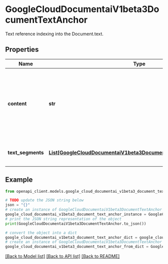 # GoogleCloudDocumentaiV1beta3DocumentTextAnchor

Text reference indexing into the Document.text.

## Properties

Name | Type | Description | Notes
------------ | ------------- | ------------- | -------------
**content** | **str** | Contains the content of the text span so that users do not have to look it up in the text_segments. It is always populated for formFields. | [optional] 
**text_segments** | [**List[GoogleCloudDocumentaiV1beta3DocumentTextAnchorTextSegment]**](GoogleCloudDocumentaiV1beta3DocumentTextAnchorTextSegment.md) | The text segments from the Document.text. | [optional] 

## Example

```python
from openapi_client.models.google_cloud_documentai_v1beta3_document_text_anchor import GoogleCloudDocumentaiV1beta3DocumentTextAnchor

# TODO update the JSON string below
json = "{}"
# create an instance of GoogleCloudDocumentaiV1beta3DocumentTextAnchor from a JSON string
google_cloud_documentai_v1beta3_document_text_anchor_instance = GoogleCloudDocumentaiV1beta3DocumentTextAnchor.from_json(json)
# print the JSON string representation of the object
print(GoogleCloudDocumentaiV1beta3DocumentTextAnchor.to_json())

# convert the object into a dict
google_cloud_documentai_v1beta3_document_text_anchor_dict = google_cloud_documentai_v1beta3_document_text_anchor_instance.to_dict()
# create an instance of GoogleCloudDocumentaiV1beta3DocumentTextAnchor from a dict
google_cloud_documentai_v1beta3_document_text_anchor_from_dict = GoogleCloudDocumentaiV1beta3DocumentTextAnchor.from_dict(google_cloud_documentai_v1beta3_document_text_anchor_dict)
```
[[Back to Model list]](../README.md#documentation-for-models) [[Back to API list]](../README.md#documentation-for-api-endpoints) [[Back to README]](../README.md)


